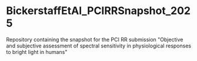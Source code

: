 # BickerstaffEtAl_PCIRRSnapshot_2025
Repository containing the snapshot for the PCI RR submission "Objective and subjective assessment of spectral sensitivity in physiological responses to bright light in humans"
